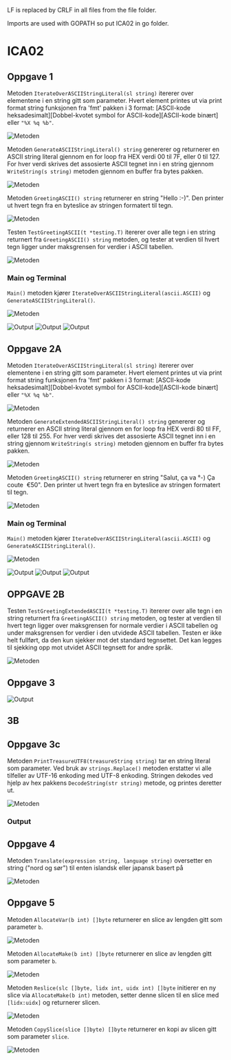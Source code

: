 LF is replaced by CRLF in all files from the file folder. 

Imports are used with GOPATH so put ICA02 in go folder.

# ICA02
## Oppgave 1
Metoden `IterateOverASCIIStringLiteral(sl string)` itererer over elementene i en string gitt som parameter. Hvert element printes ut via print format string funksjonen fra 'fmt' pakken i 3 format: [ASCII-kode heksadesimalt][Dobbel-kvotet symbol for ASCII-kode][ASCII-kode binært] eller `"%X %q %b"`. 

![Metoden](https://github.com/emfkf/temptest/blob/master/pictures/opg1iterate.PNG)

Metoden `GenerateASCIIStringLiteral() string` genererer og returnerer en ASCII string literal gjennom en for loop fra HEX verdi 00 til 7F, eller 0 til 127. For hver verdi skrives det assosierte ASCII tegnet inn i en string gjennom `WriteString(s string)` metoden gjennom en buffer fra bytes pakken. 

![Metoden](https://github.com/emfkf/temptest/blob/master/pictures/opg1generate.PNG)

Metoden `GreetingASCII() string` returnerer en string "Hello :-)". Den printer ut hvert tegn fra en byteslice av stringen formatert til tegn. 

![Metoden](https://github.com/emfkf/temptest/blob/master/pictures/opg1greeting.PNG)

Testen `TestGreetingASCII(t *testing.T)` itererer over alle tegn i en string returnert fra `GreetingASCII() string` metoden, og tester at verdien til hvert tegn ligger under maksgrensen for verdier i ASCII tabellen. 

![Metoden](https://github.com/emfkf/temptest/blob/master/pictures/opg1test.PNG)

### Main og Terminal

`Main()` metoden kjører `IterateOverASCIIStringLiteral(ascii.ASCII)` og `GenerateASCIIStringLiteral()`.

![Metoden](https://github.com/emfkf/temptest/blob/master/pictures/opg1main.PNG)

![Output](https://github.com/emfkf/temptest/blob/master/pictures/opg1terminal1.PNG)
![Output](https://github.com/emfkf/temptest/blob/master/pictures/opg1terminal2.PNG)
![Output](https://github.com/emfkf/temptest/blob/master/pictures/opg1terminal3.PNG)

## Oppgave 2A
Metoden `IterateOverASCIIStringLiteral(sl string)` itererer over elementene i en string gitt som parameter. Hvert element printes ut via print format string funksjonen fra 'fmt' pakken i 3 format: [ASCII-kode heksadesimalt][Dobbel-kvotet symbol for ASCII-kode][ASCII-kode binært] eller `"%X %q %b"`. 

![Metoden](https://github.com/emfkf/temptest/blob/master/pictures/opg2iterate.PNG)

Metoden `GenerateExtendedASCIIStringLiteral() string` genererer og returnerer en ASCII string literal gjennom en for loop fra HEX verdi 80 til FF, eller 128 til 255. For hver verdi skrives det assosierte ASCII tegnet inn i en string gjennom `WriteString(s string)` metoden gjennom en buffer fra bytes pakken. 

![Metoden](https://github.com/emfkf/temptest/blob/master/pictures/opg2generate.PNG)

Metoden `GreetingASCII() string` returnerer en string "Salut, ça va °-) Ça coute ​ €50​". Den printer ut hvert tegn fra en byteslice av stringen formatert til tegn. 

![Metoden](https://github.com/emfkf/temptest/blob/master/pictures/opg2greeting.PNG)

### Main og Terminal
`Main()` metoden kjører `IterateOverASCIIStringLiteral(ascii.ASCII)` og `GenerateASCIIStringLiteral()`.

![Metoden](https://github.com/emfkf/temptest/blob/master/pictures/opg2main.PNG)

![Output](https://github.com/emfkf/temptest/blob/master/pictures/opg2terminal1.PNG)
![Output](https://github.com/emfkf/temptest/blob/master/pictures/opg2terminal2.PNG)
![Output](https://github.com/emfkf/temptest/blob/master/pictures/opg2terminal3.png)

## OPPGAVE 2B
Testen `TestGreetingExtendedASCII(t *testing.T)` itererer over alle tegn i en string returnert fra `GreetingASCII() string` metoden, og tester at verdien til hvert tegn ligger over maksgrensen for normale verdier i ASCII tabellen og under maksgrensen for verdier i den utvidede ASCII tabellen. Testen er ikke helt fullført, da den kun sjekker mot det standard tegnsettet. Det kan legges til sjekking opp mot utvidet ASCII tegnsett for andre språk.

![Metoden](https://github.com/emfkf/temptest/blob/master/pictures/opg2test.PNG)

## Oppgave 3
![Output](https://github.com/emfkf/temptest/blob/master/pictures/opg3treasure.PNG)

## 3B

## Oppgave 3c
Metoden `PrintTreasureUTF8(treasureString string)` tar en string literal som parameter. Ved bruk av `strings.Replace()` metoden erstatter vi alle tilfeller av UTF-16 enkoding med UTF-8 enkoding. Stringen dekodes ved hjelp av hex pakkens `DecodeString(str string)` metode, og printes deretter ut.

![Metoden](https://github.com/emfkf/temptest/blob/master/pictures/opg3printtreasureutf8.PNG)

### Output




## Oppgave 4
Metoden `Translate(expression string, language string)` oversetter en string ("nord og sør") til enten islandsk eller japansk basert på 

![Metoden](https://github.com/emfkf/temptest/blob/master/pictures/opg4translate.PNG)

## Oppgave 5

Metoden `AllocateVar(b int) []byte` returnerer en slice av lengden gitt som parameter `b`. 

![Metoden](https://github.com/emfkf/temptest/blob/master/pictures/opg5allocatevar.PNG)

Metoden `AllocateMake(b int) []byte` returnerer en slice av lengden gitt som parameter `b`. 

![Metoden](https://github.com/emfkf/temptest/blob/master/pictures/opg5allocatemake.PNG)

Metoden `Reslice(slc []byte, lidx int, uidx int) []byte` initierer en ny slice via `AllocateMake(b int)` metoden, setter denne slicen til en slice med `[lidx:uidx]` og returnerer slicen. 

![Metoden](https://github.com/emfkf/temptest/blob/master/pictures/opg5reslice.PNG)

Metoden `CopySlice(slice []byte) []byte` returnerer en kopi av slicen gitt som parameter `slice`.

![Metoden](https://github.com/emfkf/temptest/blob/master/pictures/opg5copyslice.PNG)